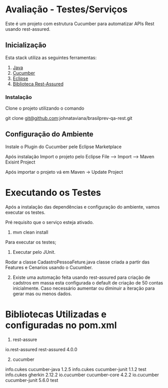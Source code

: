 # Avaliação - Testes/Serviços
Este é um projeto com estrutura Cucumber para automatizar APIs Rest usando rest-assured.

## Inicialização
Esta stack utiliza as seguintes ferramentas:
1. [Java](https://www.oracle.com/br/java/technologies/javase/javase-jdk8-downloads.html)
2. [Cucumber](https://cucumber.io/)
3. [Eclipse](https://www.eclipse.org/)
4.  [Biblioteca Rest-Assured](https://rest-assured.io/)

### Instalação
Clone o projeto utilizando o comando

git clone git@github.com:johnataviana/brasilprev-qa-rest.git

## Configuração do Ambiente

Instale o Plugin do Cucumber pele Eclipse Marketplace

Após instalação Import o projeto pelo Eclipse File --> Import --> Maven Exisint Project

Após importar o projeto vá em Maven -> Update Project


# Executando os Testes


Após a instalação das dependências e configuração do ambiente, vamos executar os testes.

Pré requisito que o serviço esteja ativado.

1. mvn clean install

Para executar os testes;

1. Executar pelo JUnit.

Rodar a classe CadastroPessoaFeture.java classe criada a partir das Features e Cenarios usando o Cucumber.

2. Existe uma automação feita usando rest-assured para criação de cadstros em massa esta configurada o default de criação de 50 contas inicialmente.
   Caso necessário aumentar ou diminuir a iteração para gerar mas ou menos dados.



# Bibliotecas Utilizadas e configuradas no pom.xml

1. rest-assure
<!-- https://mvnrepository.com/artifact/io.rest-assured/rest-assured -->
<dependency>
     <groupId>io.rest-assured</groupId>
     <artifactId>rest-assured</artifactId>
     <version>4.0.0</version>
</dependency>

2. cucumber	

<dependency>
       		<groupId>info.cukes</groupId>
        	<artifactId>cucumber-java</artifactId>
        	<version>1.2.5</version>
   		</dependency>
   		<!-- https://mvnrepository.com/artifact/info.cukes/cucumber-junit -->
		<dependency>
		    <groupId>info.cukes</groupId>
		    <artifactId>cucumber-junit</artifactId>
		    <version>1.1.2</version>
		    <scope>test</scope>
		</dependency>
   		<dependency>
       		<groupId>info.cukes</groupId>
        	<artifactId>gherkin</artifactId>
        	<version>2.12.2</version>
   		</dependency>
         <dependency>
            <groupId>io.cucumber</groupId>
            <artifactId>cucumber-core</artifactId>
            <version>4.2.2</version>
        </dependency>
		<dependency>
		    <groupId>io.cucumber</groupId>
		    <artifactId>cucumber-junit</artifactId>
		    <version>5.6.0</version>
		    <scope>test</scope>
	</dependency>



